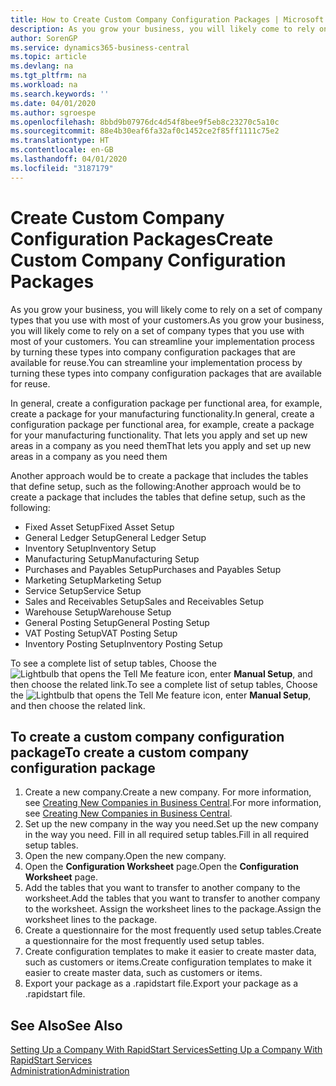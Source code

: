 ```yaml
---
title: How to Create Custom Company Configuration Packages | Microsoft Docs
description: As you grow your business, you will likely come to rely on a set of company types that you use with most of your customers. You can streamline your implementation process by turning these types into company configuration packages that are available for reuse.
author: SorenGP
ms.service: dynamics365-business-central
ms.topic: article
ms.devlang: na
ms.tgt_pltfrm: na
ms.workload: na
ms.search.keywords: ''
ms.date: 04/01/2020
ms.author: sgroespe
ms.openlocfilehash: 8bbd9b07976dc4d54f8bee9f5eb8c23270c5a10c
ms.sourcegitcommit: 88e4b30eaf6fa32af0c1452ce2f85ff1111c75e2
ms.translationtype: HT
ms.contentlocale: en-GB
ms.lasthandoff: 04/01/2020
ms.locfileid: "3187179"
---
```

# <a name="create-custom-company-configuration-packages"></a><span data-ttu-id="035f6-104">Create Custom Company Configuration Packages</span><span class="sxs-lookup"><span data-stu-id="035f6-104">Create Custom Company Configuration Packages</span></span>
<span data-ttu-id="035f6-105">As you grow your business, you will likely come to rely on a set of company types that you use with most of your customers.</span><span class="sxs-lookup"><span data-stu-id="035f6-105">As you grow your business, you will likely come to rely on a set of company types that you use with most of your customers.</span></span> <span data-ttu-id="035f6-106">You can streamline your implementation process by turning these types into company configuration packages that are available for reuse.</span><span class="sxs-lookup"><span data-stu-id="035f6-106">You can streamline your implementation process by turning these types into company configuration packages that are available for reuse.</span></span>  

<span data-ttu-id="035f6-107">In general, create a configuration package per functional area, for example, create a package for your manufacturing functionality.</span><span class="sxs-lookup"><span data-stu-id="035f6-107">In general, create a configuration package per functional area, for example, create a package for your manufacturing functionality.</span></span> <span data-ttu-id="035f6-108">That lets you apply and set up new areas in a company as you need them</span><span class="sxs-lookup"><span data-stu-id="035f6-108">That lets you apply and set up new areas in a company as you need them</span></span>  

<span data-ttu-id="035f6-109">Another approach would be to create a package that includes the tables that define setup, such as the following:</span><span class="sxs-lookup"><span data-stu-id="035f6-109">Another approach would be to create a package that includes the tables that define setup, such as the following:</span></span>  

-   <span data-ttu-id="035f6-110">Fixed Asset Setup</span><span class="sxs-lookup"><span data-stu-id="035f6-110">Fixed Asset Setup</span></span>  
-   <span data-ttu-id="035f6-111">General Ledger Setup</span><span class="sxs-lookup"><span data-stu-id="035f6-111">General Ledger Setup</span></span>  
-   <span data-ttu-id="035f6-112">Inventory Setup</span><span class="sxs-lookup"><span data-stu-id="035f6-112">Inventory Setup</span></span>  
-   <span data-ttu-id="035f6-113">Manufacturing Setup</span><span class="sxs-lookup"><span data-stu-id="035f6-113">Manufacturing Setup</span></span>  
-   <span data-ttu-id="035f6-114">Purchases and Payables Setup</span><span class="sxs-lookup"><span data-stu-id="035f6-114">Purchases and Payables Setup</span></span>  
-   <span data-ttu-id="035f6-115">Marketing Setup</span><span class="sxs-lookup"><span data-stu-id="035f6-115">Marketing Setup</span></span>  
-   <span data-ttu-id="035f6-116">Service Setup</span><span class="sxs-lookup"><span data-stu-id="035f6-116">Service Setup</span></span>  
-   <span data-ttu-id="035f6-117">Sales and Receivables Setup</span><span class="sxs-lookup"><span data-stu-id="035f6-117">Sales and Receivables Setup</span></span>  
-   <span data-ttu-id="035f6-118">Warehouse Setup</span><span class="sxs-lookup"><span data-stu-id="035f6-118">Warehouse Setup</span></span>  
-   <span data-ttu-id="035f6-119">General Posting Setup</span><span class="sxs-lookup"><span data-stu-id="035f6-119">General Posting Setup</span></span>  
-   <span data-ttu-id="035f6-120">VAT Posting Setup</span><span class="sxs-lookup"><span data-stu-id="035f6-120">VAT Posting Setup</span></span>  
-   <span data-ttu-id="035f6-121">Inventory Posting Setup</span><span class="sxs-lookup"><span data-stu-id="035f6-121">Inventory Posting Setup</span></span>  

<span data-ttu-id="035f6-122">To see a complete list of setup tables, Choose the ![Lightbulb that opens the Tell Me feature](media/ui-search/search_small.png "Tell me what you want to do") icon, enter **Manual Setup**, and then choose the related link.</span><span class="sxs-lookup"><span data-stu-id="035f6-122">To see a complete list of setup tables, Choose the ![Lightbulb that opens the Tell Me feature](media/ui-search/search_small.png "Tell me what you want to do") icon, enter **Manual Setup**, and then choose the related link.</span></span>  

## <a name="to-create-a-custom-company-configuration-package"></a><span data-ttu-id="035f6-123">To create a custom company configuration package</span><span class="sxs-lookup"><span data-stu-id="035f6-123">To create a custom company configuration package</span></span>  
1.  <span data-ttu-id="035f6-124">Create a new company.</span><span class="sxs-lookup"><span data-stu-id="035f6-124">Create a new company.</span></span> <span data-ttu-id="035f6-125">For more information, see [Creating New Companies in Business Central](about-new-company.md).</span><span class="sxs-lookup"><span data-stu-id="035f6-125">For more information, see [Creating New Companies in Business Central](about-new-company.md).</span></span>  
3.  <span data-ttu-id="035f6-126">Set up the new company in the way you need.</span><span class="sxs-lookup"><span data-stu-id="035f6-126">Set up the new company in the way you need.</span></span> <span data-ttu-id="035f6-127">Fill in all required setup tables.</span><span class="sxs-lookup"><span data-stu-id="035f6-127">Fill in all required setup tables.</span></span>  
4.  <span data-ttu-id="035f6-128">Open the new company.</span><span class="sxs-lookup"><span data-stu-id="035f6-128">Open the new company.</span></span>
5. <span data-ttu-id="035f6-129">Open the **Configuration Worksheet** page.</span><span class="sxs-lookup"><span data-stu-id="035f6-129">Open the **Configuration Worksheet** page.</span></span>  
6.  <span data-ttu-id="035f6-130">Add the tables that you want to transfer to another company to the worksheet.</span><span class="sxs-lookup"><span data-stu-id="035f6-130">Add the tables that you want to transfer to another company to the worksheet.</span></span> <span data-ttu-id="035f6-131">Assign the worksheet lines to the package.</span><span class="sxs-lookup"><span data-stu-id="035f6-131">Assign the worksheet lines to the package.</span></span>  
7.  <span data-ttu-id="035f6-132">Create a questionnaire for the most frequently used setup tables.</span><span class="sxs-lookup"><span data-stu-id="035f6-132">Create a questionnaire for the most frequently used setup tables.</span></span>  
8.  <span data-ttu-id="035f6-133">Create configuration templates to make it easier to create master data, such as customers or items.</span><span class="sxs-lookup"><span data-stu-id="035f6-133">Create configuration templates to make it easier to create master data, such as customers or items.</span></span>  
9.  <span data-ttu-id="035f6-134">Export your package as a .rapidstart file.</span><span class="sxs-lookup"><span data-stu-id="035f6-134">Export your package as a .rapidstart file.</span></span>  

## <a name="see-also"></a><span data-ttu-id="035f6-135">See Also</span><span class="sxs-lookup"><span data-stu-id="035f6-135">See Also</span></span>  
[<span data-ttu-id="035f6-136">Setting Up a Company With RapidStart Services</span><span class="sxs-lookup"><span data-stu-id="035f6-136">Setting Up a Company With RapidStart Services</span></span>](admin-set-up-a-company-with-rapidstart.md)  
[<span data-ttu-id="035f6-137">Administration</span><span class="sxs-lookup"><span data-stu-id="035f6-137">Administration</span></span>](admin-setup-and-administration.md)
